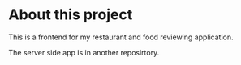 # About this project

This is a frontend for my restaurant and food reviewing application.

The server side app is in another reposirtory. 
